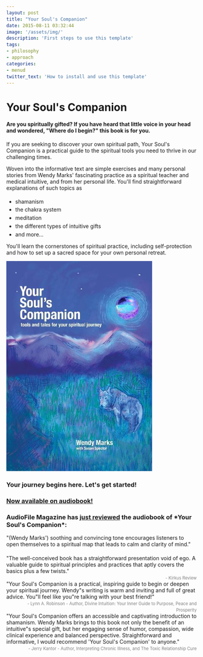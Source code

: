 ```yaml
---
layout: post
title: "Your Soul's Companion"
date: 2015-08-11 03:32:44
image: '/assets/img/'
description: 'First steps to use this template'
tags:
- philosophy
- approach
categories:
- menud
twitter_text: 'How to install and use this template'
---
```



# Your Soul's Companion

<div class="post-prim">
<div class="col-xs-12 col-sm-12 col-md-12 col-lg-12">
<div style="" class="youtube-player col-xs-12 col-sm-12 col-md-12 col-lg-12" data-id="JM-YtUNS5LU"></div>
</div>

<h4>Are you spiritually gifted? If you have heard that little voice in your head and wondered, "Where do I begin?" this book is for you.</h4>

If you are seeking to discover your own spiritual path, Your Soul's Companion is a practical guide to the spiritual tools you need to thrive in our challenging times.

</div><!-- prim -->



<div class="post-alt">
Woven into the informative text are simple exercises and many personal stories from Wendy Marks' fascinating practice as a spiritual teacher and medical intuitive, and from her personal life. You'll find straightforward explanations of such topics as

<ul><li style="padding:1% 0 0 0">shamanism</li>
<li style="padding:1% 0 0 0">the chakra system</li>
<li style="padding:1% 0 0 0">meditation</li>
<li style="padding:1% 0 0 0">the different types of intuitive gifts</li>
<li style="padding:1% 0 0 0">and more...</li></ul>


You'll learn the cornerstones of spiritual practice, including self-protection and how to set up a sacred space for your own personal retreat.

</div><!-- alt -->


<div class="post-prim">

<a href="http://www.amazon.com/Your-Souls-Companion-Spiritual-Journey/dp/1493546910"><img src="/assets/img/book-souls-companion.jpg"/></a>

<h3>Your journey begins here. Let's get started!</h3>

<a href="http://www.amazon.com/Your-Souls-Companion-Spiritual-Journey/dp/1493546910"><span style="" class="icom-amazon ico-a"></span></a>

<h3><a href="https://www.amazon.com/Your-Souls-Companion-Spiritual-Journey/dp/B01LOQ0HDI/ref=tmm_aud_swatch_0?_encoding=UTF8&qid=&sr=">Now available on audiobook!</a></h3>




<h3>AudioFile Magazine has <a href="http://www.audiofilemagazine.com/reviews/read/124522/">just reviewed</a> the audiobook of *Your Soul's Companion*:</h3>

<div style="margin-bottom:20px;" class="col-xs-12 col-md-12 col-lg-12">
<div class="col-xs-3 col-sm-3 col-md-3 col-lg-3"></div>
<div class="col-xs-6 col-sm-6 col-md-6 col-lg-6">"(Wendy Marks') soothing and convincing tone encourages listeners to open themselves to a spiritual map that leads to calm and clarity of mind."</div>
<div class="col-xs-3 col-sm-3 col-md-3 col-lg-3"></div>
</div>

<div class="col-xs-12 col-md-12 col-lg-12">
<div class="col-xs-4 col-sm-4 col-md-4 col-lg-4"><div class="col-xs-12 col-sm-12 col-md-12 col-lg-12">"The well-conceived book has a straightforward presentation void of ego. A valuable guide to spiritual principles and practices that aptly covers the basics plus a few twists."</div><div style="text-align:right;" class="col-xs-12 col-sm-12 col-md-12 col-lg-12"><span style="font-size:.8em;color:gray;">- Kirkus Review</span></div></div>
    <div class="col-xs-4 col-sm-4 col-md-4 col-lg-4"><div class="col-xs-12 col-sm-12 col-md-12 col-lg-12">"Your Soul's Companion is a practical, inspiring guide to begin or deepen your spiritual journey. Wendy"s writing is warm and inviting and full of great advice. You"ll feel like you"re talking with your best friend!"</div><div style="text-align:right;" class="col-xs-12 col-sm-12 col-md-12 col-lg-12"><span style="font-size:.8em;color:gray;">- Lynn A. Robinson - Author, Divine Intuition: Your Inner Guide to Purpose, Peace and Prosperity</span></div></div>
    <div class="col-xs-4 col-sm-4 col-md-4 col-lg-4"><div class="col-xs-12 col-sm-12 col-md-12 col-lg-12">"Your Soul's Companion offers an accessible and captivating introduction to shamanism. Wendy Marks brings to this book not only the benefit of an intuitive"s special gift, but her engaging sense of humor, compassion, wide clinical experience and balanced perspective. Straightforward and informative, I would recommend 'Your Soul's Companion' to anyone."</div><div style="text-align:right;" class="col-xs-12 col-sm-12 col-md-12 col-lg-12"><span style="font-size:.8em;color:gray;">- Jerry Kantor - Author, Interpreting Chronic Illness, and The Toxic Relationship Cure</span></div></div>
</div>

&nbsp;
&nbsp;
&nbsp;
</div><!-- prim -->